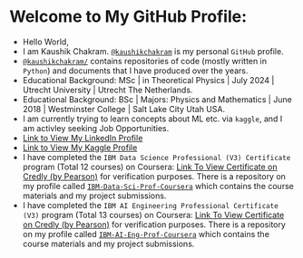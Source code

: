 # Welcome to My GitHub Profile:

-  Hello World,
-  I am Kaushik Chakram.  [`@kaushikchakram`](https://github.com/kaushikchakram/) is my personal `GitHub` profile.
-  [`@kaushikchakram/`](https://github.com/kaushikchakram/) contains repositories of code (mostly written in `Python`) and documents that I have produced over the years.
-  Educational Background: MSc | in Theoretical Physics | July 2024 | Utrecht University | Utrecht The Netherlands.
-  Educational Background: BSc | Majors: Physics and Mathematics | June 2018 | Westminster College | Salt Lake City Utah USA.
- I am currently trying to learn concepts about ML etc. via `kaggle`, and I am activley seeking Job Opportunities.
- [Link to View My LinkedIn Profile](https://www.linkedin.com/in/kaushik-chakram-suresh/)
- [Link to View My Kaggle Profile](https://www.kaggle.com/kaushikchakram)
- I have completed the `IBM Data Science Professional (V3) Certificate` program (Total 12 courses) on Coursera: [Link To View Certificate on Credly (by Pearson)](https://www.credly.com/badges/43179e45-2ec0-4418-a0af-697fbfb58ee9) for verification purposes. There is a repository on my profile called [`IBM-Data-Sci-Prof-Coursera`](https://github.com/kaushikchakram/IBM-Data-Sci-Prof-Coursera) which contains the course materials and my project submissions.
- I have completed the `IBM AI Engineering Professional Certificate (V3)` program (Total 13 courses) on Coursera: [Link To View Certificate on Credly (by Pearson)](https://www.credly.com/badges/d8371c92-095d-4829-a77f-f9184f0eac7c) for verification purposes. There is a repository on my profile called [`IBM-AI-Eng-Prof-Coursera`](https://github.com/kaushikchakram/IBM-AI-Eng-Prof-Coursera) which contains the course materials and my project submissions.
<!---
kaushikchakram/kaushikchakram is a ✨ special ✨ repository because its `README.md` (this file) appears on your GitHub profile.
You can click the Preview link to take a look at your changes.
--->
